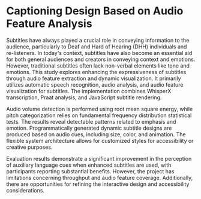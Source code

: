 # Captioning Design Based on Audio Feature Analysis
Subtitles have always played a crucial role in conveying information to the audience, particularly to Deaf and Hard of Hearing (DHH) individuals and re-listeners. In today's context, subtitles have also become an essential aid for both general audiences and creators in conveying context and emotions. However, traditional subtitles often lack non-verbal elements like tone and emotions. This study explores enhancing the expressiveness of subtitles through audio feature extraction and dynamic visualization. It primarily utilizes automatic speech recognition, audio analysis, and audio feature visualization for subtitles. The implementation combines WhisperX transcription, Praat analysis, and JavaScript subtitle rendering.

Audio volume detection is performed using root mean square energy, while pitch categorization relies on fundamental frequency distribution statistical tests. The results reveal detectable patterns related to emphasis and emotion. Programmatically generated dynamic subtitle designs are produced based on audio cues, including size, color, and animation. The flexible system architecture allows for customized styles for accessibility or creative purposes.

Evaluation results demonstrate a significant improvement in the perception of auxiliary language cues when enhanced subtitles are used, with participants reporting substantial benefits. However, the project has limitations concerning throughput and audio feature coverage. Additionally, there are opportunities for refining the interactive design and accessibility considerations.

